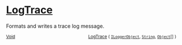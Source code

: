 # [LogTrace](./ILoggerObjectExtensions-100663352.md)

Formats and writes a trace log message.

<sub>[Void](https://docs.microsoft.com/en-us/dotnet/api/System.Void)</sub><img width=200/><sub>[LogTrace](./ILoggerObjectExtensions-100663352.md) ( [`ILoggerObject`](./../ILoggerObject.md), [`String`](https://docs.microsoft.com/en-us/dotnet/api/System.String), [`Object`](https://docs.microsoft.com/en-us/dotnet/api/System.Object)[] )</sub><br>


